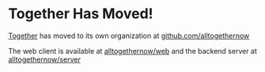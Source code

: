 # Together Has Moved!

[Together](https://alltogethernow.io) has moved to its own organization at [github.com/alltogethernow](https://github.com/alltogethernow)

The web client is available at [alltogethernow/web](https://github.com/alltogethernow/web) and the backend server at [alltogethernow/server](https://github.com/alltogethernow/server)
